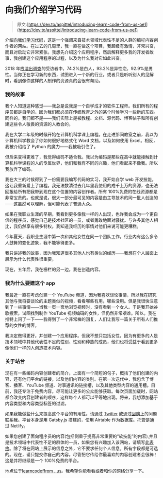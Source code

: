 # 向我们介绍学习代码

> 原文:[https://dev.to/aspittel/introducing-learn-code-from-us-oe1](https://dev.to/aspittel/introducing-learn-code-from-us-oe1)

介绍[向我们学习代码](https://learncodefrom.us/)，这是一个强调来自技术领域代表性不足的人群的编程内容创作者的网站。在过去的几周里，我一直在做这个项目，我超级有激情，非常兴奋，而且对启动它非常紧张。我想先介绍这个应用程序，然后解释更多我的开发者故事，我创建这个应用程序的过程，以及为什么我对它如此兴奋。

2018 年[栈溢出调查](https://insights.stackoverflow.com/survey/2018/)的受访者中，74.2%是白人，93.2%是异性恋，92.9%是男性。当你正在学习新的东西，试图进入一个新的行业，或者只是听听别人的见解时，看到像你这样的人制作的资源真的会很有帮助。

### [](#my-story)我的故事

我个人知道这种感觉——我总是说我是一个自学成才的软件工程师。我们所有的程序员都是自学的，因为我们都必须在传统教育之外的某个时候学习一些新的东西。同样的，我们都不是——我们实际上是被教程、文档、源代码、博客帖子和所有创建这些令人敬畏的资源的人教会的。

我在大学二年级的时候开始在计算机科学课上编程。在走进那间教室之前，我以为计算机科学教会了你如何很好地格式化 Word 文档，以及如何使用 Excel。相反，我被介绍给了 Python 的魔力——我被吸引住了。

但后来变得更难了，我觉得编码不适合我。我以为编码是那些在高中就能接触到计算机科学课程的人的专属世界，他们和我有不同的兴趣，他们看起来不像我。所以我放弃了编码。

我在大三的时候得到了一份需要我编写代码的实习，我开始自学 web 开发技能，这让我重新爱上了编程。我无法数清过去几年里我使用的成千上万的资源，也无法回报给所有把我带到现在这个位置的内容创作者。所有 100%免费的在线资源都是非常宝贵的。也就是说，很大一部分最可见的内容是由主导技术的同一批人创造的——这虽然可以理解，但可能代表了普通大众。

如果在我职业生涯的早期，我看到更多像我一样的人出现，也许我会成为一个更自信的程序员，感觉自己是技术社区的一员，或者勇敢地面对骚扰。与许多其他人相比，我仍然享有很多特权，我知道我经历的事情对他们来说可能更糟糕。

今年夏天，我职业生涯中第一次和其他女性在同一个团队工作。行业内有这么多令人鼓舞的变化迹象，我不能等待更多。

我只讲述我的故事，因为我知道很多其他人也有类似的经历——我想在个人层面上展示为什么代表性很重要。

现在，五年后，我在栅栏的另一边，我在创造内容。

### [](#why-i-built-the-app)我为什么要建这个 app

我最近一直在考虑创建一个 YouTube 频道，因为我喜欢谈论事情，所以我在研究其他与我将要谈论的主题类似的视频，看看哪些有用，哪些没用。但是我很快注意到了一些事情——当我一页一页地浏览视频时，没有看到一个女人。于是我开始谷歌搜索，试图找到制作 YouTube 视频编码的女性，但仍然非常艰难。所以，我在推特上问了一下——我得到了一个非常棒的回复，人们让我写一篇关于所有人们推荐的女性的博客。

我决定做得更好，并创建一个应用程序。但我不想只包括女性，因为有更多的人是技术领域中其他代表性不足的性别、性别和种族的成员，他们也将受益于看到更多像他们一样的人创造技术内容。

### [](#about-the-platform)关于站台

现在有一些编码内容创建者的简介，上面有一个简短的句子，概括了他们创建的内容，还有他们平台的链接，以及他们内容的类别。在第一次迭代中，我包含了博客、播客、YouTube 频道、时事通讯的链接槽，以及其他类型内容的通用槽。目前，我还专注于免费内容，尽可能让更多的公众能够获取。每次页面加载时，网站都会改变内容创建者的顺序，这样每个人都可以平等地出现。将来，我想添加基于内容类型和内容类型标签的过滤。

如果我能做些什么来提高这个平台的有用性，请通过 [Twitter](https://twitter.com/ASpittel) 或通过[回购](https://github.com/aspittel/learn-code-from-us)上的问题联系我。平台本身是用 Gatsby.js 搭建的，使用 Airtable 作为数据库。托管是通过 Netlify。

如果您创建了面向程序员的内容(包括侧重于提高非常重要的“软技能”的内容),并且是技术领域中代表性不足的群体的一员，如果您有兴趣加入该网站，请填写[此表格](https://airtable.com/shrYbUMMlR1iVpA1l)。除了将在网站上展示的信息之外，它不要求任何个人信息。所有字段都是可选的。现在，请只提交你自己的内容，尽管把它传给你最喜欢的内容创建者会很棒！这是并将继续是一个 100%免费的平台。

地点位于[learncodeffrom . us](https://learncodefrom.us/)。我希望你能看看或者和你的网络分享一下。